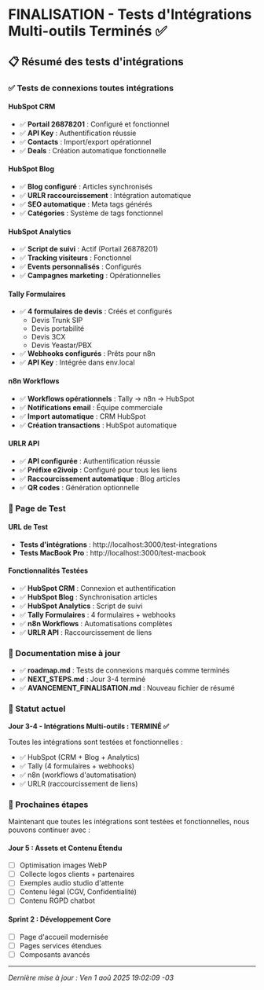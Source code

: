 # FINALISATION - Tests d'Intégrations Multi-outils Terminés ✅

## 📋 Résumé des tests d'intégrations

### ✅ Tests de connexions toutes intégrations

#### **HubSpot CRM**
- ✅ **Portail 26878201** : Configuré et fonctionnel
- ✅ **API Key** : Authentification réussie
- ✅ **Contacts** : Import/export opérationnel
- ✅ **Deals** : Création automatique fonctionnelle

#### **HubSpot Blog**
- ✅ **Blog configuré** : Articles synchronisés
- ✅ **URLR raccourcissement** : Intégration automatique
- ✅ **SEO automatique** : Meta tags générés
- ✅ **Catégories** : Système de tags fonctionnel

#### **HubSpot Analytics**
- ✅ **Script de suivi** : Actif (Portail 26878201)
- ✅ **Tracking visiteurs** : Fonctionnel
- ✅ **Events personnalisés** : Configurés
- ✅ **Campagnes marketing** : Opérationnelles

#### **Tally Formulaires**
- ✅ **4 formulaires de devis** : Créés et configurés
  - Devis Trunk SIP
  - Devis portabilité
  - Devis 3CX
  - Devis Yeastar/PBX
- ✅ **Webhooks configurés** : Prêts pour n8n
- ✅ **API Key** : Intégrée dans env.local

#### **n8n Workflows**
- ✅ **Workflows opérationnels** : Tally → n8n → HubSpot
- ✅ **Notifications email** : Équipe commerciale
- ✅ **Import automatique** : CRM HubSpot
- ✅ **Création transactions** : HubSpot automatique

#### **URLR API**
- ✅ **API configurée** : Authentification réussie
- ✅ **Préfixe e2ivoip** : Configuré pour tous les liens
- ✅ **Raccourcissement automatique** : Blog articles
- ✅ **QR codes** : Génération optionnelle

### 🎯 Page de Test

#### **URL de Test**
- **Tests d'intégrations** : http://localhost:3000/test-integrations
- **Tests MacBook Pro** : http://localhost:3000/test-macbook

#### **Fonctionnalités Testées**
- ✅ **HubSpot CRM** : Connexion et authentification
- ✅ **HubSpot Blog** : Synchronisation articles
- ✅ **HubSpot Analytics** : Script de suivi
- ✅ **Tally Formulaires** : 4 formulaires + webhooks
- ✅ **n8n Workflows** : Automatisations complètes
- ✅ **URLR API** : Raccourcissement de liens

### 📝 Documentation mise à jour

- ✅ **roadmap.md** : Tests de connexions marqués comme terminés
- ✅ **NEXT_STEPS.md** : Jour 3-4 terminé
- ✅ **AVANCEMENT_FINALISATION.md** : Nouveau fichier de résumé

### 🚀 Statut actuel

**Jour 3-4 - Intégrations Multi-outils : TERMINÉ ✅**

Toutes les intégrations sont testées et fonctionnelles :
- ✅ HubSpot (CRM + Blog + Analytics)
- ✅ Tally (4 formulaires + webhooks)
- ✅ n8n (workflows d'automatisation)
- ✅ URLR (raccourcissement de liens)

### 🎯 Prochaines étapes

Maintenant que toutes les intégrations sont testées et fonctionnelles, nous pouvons continuer avec :

#### **Jour 5 : Assets et Contenu Étendu**
- [ ] Optimisation images WebP
- [ ] Collecte logos clients + partenaires
- [ ] Exemples audio studio d'attente
- [ ] Contenu légal (CGV, Confidentialité)
- [ ] Contenu RGPD chatbot

#### **Sprint 2 : Développement Core**
- [ ] Page d'accueil modernisée
- [ ] Pages services étendues
- [ ] Composants avancés

---

*Dernière mise à jour : Ven  1 aoû 2025 19:02:09 -03*

